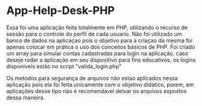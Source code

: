 # App-Help-Desk-PHP

Essa foi uma aplicação feita totalmente em PHP, utilizando o recurso de sessão para o controle do perfil de cada usuario. Não foi utilizado um banco de dados
na aplicaçao pois o objetivo para a criaçao da mesma foi apenas colocar em prática o uso dos conceitos básicos de PHP. Foi criado um array para simular contas
cadastradas para login na aplicação, caso deseje rodar a aplicação em seu dispositivo para fins educativos, os logins disponiveis estão no script "valida_login.php"

Os metodos para segurança de arquivos não estao aplicados nessa aplicação pois ela foi feita unicamente com o objetivo didatico, porem, em aplicações desse tipo
não é recomendavel deixar os arquivos expostos dessa maneira.
